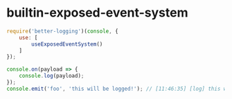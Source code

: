 # builtin-exposed-event-system

```js
require('better-logging')(console, {
    use: [
        useExposedEventSystem()
    ]
});

console.on(payload => {
    console.log(payload);
});
console.emit('foo', 'this will be logged!'); // [11:46:35] [log] this will be logged!
```